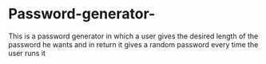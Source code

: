 # Password-generator-
This is a password generator in which a user gives the desired length of the password he wants and in return it gives a random password every time the user runs it 
